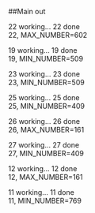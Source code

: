 ##Main out

22 working... 22 done  
22, MAX_NUMBER=602


19 working... 19 done  
19, MIN_NUMBER=509


23 working... 23 done  
23, MIN_NUMBER=509


25 working... 25 done  
25, MIN_NUMBER=409


26 working... 26 done  
26, MAX_NUMBER=161


27 working... 27 done  
27, MIN_NUMBER=409


12 working... 12 done  
12, MAX_NUMBER=161


11 working... 11 done  
11, MIN_NUMBER=769
